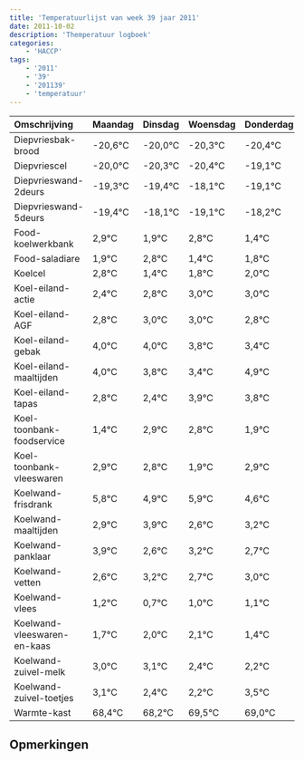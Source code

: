 ```yaml
---
title: 'Temperatuurlijst van week 39 jaar 2011'
date: 2011-10-02
description: 'Themperatuur logboek'
categories:
    - 'HACCP'
tags:
    - '2011'
    - '39'
    - '201139'
    - 'temperatuur'
---
```

|Omschrijving|Maandag|Dinsdag|Woensdag|Donderdag|Vrijdag|Zaterdag|Zondag|
|:---|:---|:---|:---|:---|:---|:---|:---|
|Diepvriesbak-brood|-20,6°C|-20,0°C|-20,3°C|-20,4°C|-19,1°C|-20,1°C|-19,2°C|
|Diepvriescel|-20,0°C|-20,3°C|-20,4°C|-19,1°C|-20,1°C|-19,2°C|-20,6°C|
|Diepvrieswand-2deurs|-19,3°C|-19,4°C|-18,1°C|-19,1°C|-18,2°C|-19,6°C|-19,2°C|
|Diepvrieswand-5deurs|-19,4°C|-18,1°C|-19,1°C|-18,2°C|-19,6°C|-19,2°C|-19,0°C|
|Food-koelwerkbank|2,9°C|1,9°C|2,8°C|1,4°C|1,8°C|2,0°C|2,0°C|
|Food-saladiare|1,9°C|2,8°C|1,4°C|1,8°C|2,0°C|2,0°C|1,8°C|
|Koelcel|2,8°C|1,4°C|1,8°C|2,0°C|2,0°C|1,8°C|1,4°C|
|Koel-eiland-actie|2,4°C|2,8°C|3,0°C|3,0°C|2,8°C|2,4°C|3,9°C|
|Koel-eiland-AGF|2,8°C|3,0°C|3,0°C|2,8°C|2,4°C|3,9°C|3,8°C|
|Koel-eiland-gebak|4,0°C|4,0°C|3,8°C|3,4°C|4,9°C|4,8°C|3,9°C|
|Koel-eiland-maaltijden|4,0°C|3,8°C|3,4°C|4,9°C|4,8°C|3,9°C|4,9°C|
|Koel-eiland-tapas|2,8°C|2,4°C|3,9°C|3,8°C|2,9°C|3,9°C|2,6°C|
|Koel-toonbank-foodservice|1,4°C|2,9°C|2,8°C|1,9°C|2,9°C|1,6°C|2,2°C|
|Koel-toonbank-vleeswaren|2,9°C|2,8°C|1,9°C|2,9°C|1,6°C|2,2°C|1,7°C|
|Koelwand-frisdrank|5,8°C|4,9°C|5,9°C|4,6°C|5,2°C|4,7°C|5,0°C|
|Koelwand-maaltijden|2,9°C|3,9°C|2,6°C|3,2°C|2,7°C|3,0°C|3,1°C|
|Koelwand-panklaar|3,9°C|2,6°C|3,2°C|2,7°C|3,0°C|3,1°C|2,4°C|
|Koelwand-vetten|2,6°C|3,2°C|2,7°C|3,0°C|3,1°C|2,4°C|2,2°C|
|Koelwand-vlees|1,2°C|0,7°C|1,0°C|1,1°C|0,4°C|0,2°C|1,5°C|
|Koelwand-vleeswaren-en-kaas|1,7°C|2,0°C|2,1°C|1,4°C|1,2°C|2,5°C|2,0°C|
|Koelwand-zuivel-melk|3,0°C|3,1°C|2,4°C|2,2°C|3,5°C|3,0°C|2,3°C|
|Koelwand-zuivel-toetjes|3,1°C|2,4°C|2,2°C|3,5°C|3,0°C|2,3°C|3,4°C|
|Warmte-kast|68,4°C|68,2°C|69,5°C|69,0°C|68,3°C|69,4°C|68,4°C|

## Opmerkingen


